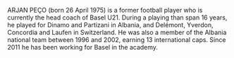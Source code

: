 ARJAN PEÇO (born 26 April 1975) is a former football player who is currently the head coach of Basel U21. During a playing than span 16 years, he played for Dinamo and Partizani in Albania, and Delémont, Yverdon, Concordia and Laufen in Switzerland. He was also a member of the Albania national team between 1996 and 2002, earning 13 international caps. Since 2011 he has been working for Basel in the academy.
